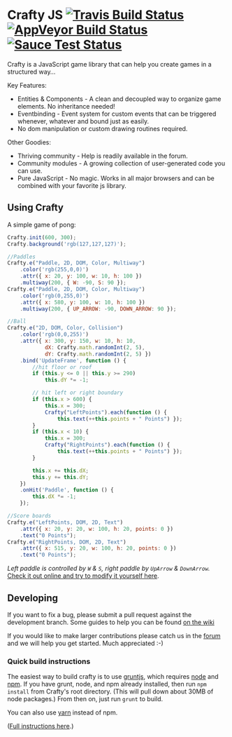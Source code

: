 ﻿# Crafty JS [![Travis Build Status](https://travis-ci.org/craftyjs/Crafty.svg?branch=develop)](https://travis-ci.org/craftyjs/Crafty) [![AppVeyor Build Status](https://ci.appveyor.com/api/projects/status/github/craftyjs/Crafty?svg=true&branch=develop)](https://ci.appveyor.com/project/starwed/crafty) [![Sauce Test Status](https://saucelabs.com/buildstatus/mucaho)](https://saucelabs.com/u/mucaho)

Crafty is a JavaScript game library that can help you create games in a structured way…

Key Features:

* Entities & Components - A clean and decoupled way to organize game elements. No inheritance needed!
* Eventbinding - Event system for custom events that can be triggered whenever, whatever and bound just as easily.
* No dom manipulation or custom drawing routines required.

Other Goodies:

* Thriving community - Help is readily available in the forum.
* Community modules - A growing collection of user-generated code you can use.
* Pure JavaScript - No magic. Works in all major browsers and can be combined with your favorite js library.


## Using Crafty

A simple game of pong:
```javascript
Crafty.init(600, 300);
Crafty.background('rgb(127,127,127)');

//Paddles
Crafty.e("Paddle, 2D, DOM, Color, Multiway")
    .color('rgb(255,0,0)')
    .attr({ x: 20, y: 100, w: 10, h: 100 })
    .multiway(200, { W: -90, S: 90 });
Crafty.e("Paddle, 2D, DOM, Color, Multiway")
    .color('rgb(0,255,0)')
    .attr({ x: 580, y: 100, w: 10, h: 100 })
    .multiway(200, { UP_ARROW: -90, DOWN_ARROW: 90 });

//Ball
Crafty.e("2D, DOM, Color, Collision")
    .color('rgb(0,0,255)')
    .attr({ x: 300, y: 150, w: 10, h: 10,
            dX: Crafty.math.randomInt(2, 5),
            dY: Crafty.math.randomInt(2, 5) })
    .bind('UpdateFrame', function () {
        //hit floor or roof
        if (this.y <= 0 || this.y >= 290)
            this.dY *= -1;

        // hit left or right boundary
        if (this.x > 600) {
            this.x = 300;
            Crafty("LeftPoints").each(function () {
                this.text(++this.points + " Points") });
        }
        if (this.x < 10) {
            this.x = 300;
            Crafty("RightPoints").each(function () {
                this.text(++this.points + " Points") });
        }

        this.x += this.dX;
        this.y += this.dY;
    })
    .onHit('Paddle', function () {
        this.dX *= -1;
    });

//Score boards
Crafty.e("LeftPoints, DOM, 2D, Text")
    .attr({ x: 20, y: 20, w: 100, h: 20, points: 0 })
    .text("0 Points");
Crafty.e("RightPoints, DOM, 2D, Text")
    .attr({ x: 515, y: 20, w: 100, h: 20, points: 0 })
    .text("0 Points");
```
_Left paddle is controlled by `W` & `S`, right paddle by `UpArrow` & `DownArrow`._   
[Check it out online and try to modify it yourself here](https://jsfiddle.net/mucaho/yL3v48r6/).

## Developing

If you want to fix a bug, please submit a pull request against the development branch.  Some guides to help you can be found [on the wiki](https://github.com/craftyjs/Crafty/wiki)

If you would like to make larger contributions please catch us in the [forum](https://groups.google.com/forum/?fromgroups#!forum/craftyjs) and we will help you get started. Much appreciated :-)


### Quick build instructions

The easiest way to build crafty is to use [gruntjs](http://gruntjs.com/), which requires [node](nodejs.org/) and [npm](https://npmjs.org/).  If you have grunt, node, and npm already installed, then run `npm install` from Crafty's root directory.  (This will pull down about 30MB of node packages.)  From then on, just run `grunt` to build.

You can also use [yarn](https://yarnpkg.com/) instead of npm.

([Full instructions here](https://github.com/craftyjs/Crafty/wiki/Building).)

